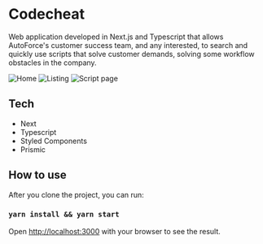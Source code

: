 # Codecheat

 Web application developed in Next.js and Typescript that allows AutoForce's customer success team, and any interested, to search and quickly use scripts that solve customer demands, solving some workflow obstacles in the company.
 
![Home](https://user-images.githubusercontent.com/55163413/109441939-85a4bd00-7a15-11eb-9bb9-c6c9688cc8cb.png)
![Listing](https://user-images.githubusercontent.com/55163413/109441968-97866000-7a15-11eb-8c36-88d37c184c69.png)
![Script page](https://user-images.githubusercontent.com/55163413/109442058-d87e7480-7a15-11eb-8cca-490e55c05669.png)

 ## Tech

* Next
* Typescript
* Styled Components
* Prismic

## How to use

After you clone the project, you can run:

### `yarn install && yarn start`

Open [http://localhost:3000](http://localhost:3000) with your browser to see the result.
